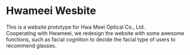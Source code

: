 # Hwameei Wesbite
This is a website prototype for Hwa Meei Optical Co., Ltd. <br />
Cooperating with Hwameei, we redesign the website with some awesome functions, such as facial cognition to decide the facial type of users to recommend glasses. <br />
